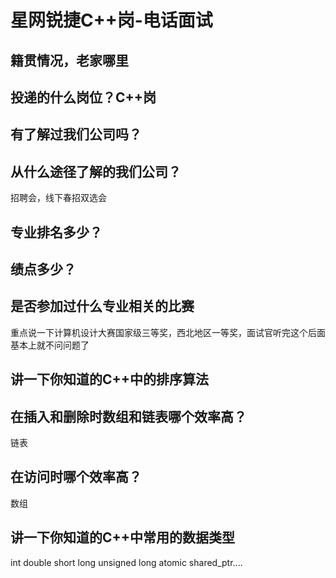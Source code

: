 # 星网锐捷C++岗-电话面试

## 籍贯情况，老家哪里

## 投递的什么岗位？C++岗

## 有了解过我们公司吗？

## 从什么途径了解的我们公司？

招聘会，线下春招双选会

## 专业排名多少？

## 绩点多少？

## 是否参加过什么专业相关的比赛

重点说一下计算机设计大赛国家级三等奖，西北地区一等奖，面试官听完这个后面基本上就不问问题了

## 讲一下你知道的C++中的排序算法

## 在插入和删除时数组和链表哪个效率高？

链表

## 在访问时哪个效率高？

数组

## 讲一下你知道的C++中常用的数据类型

int double short long unsigned long  atomic shared_ptr....